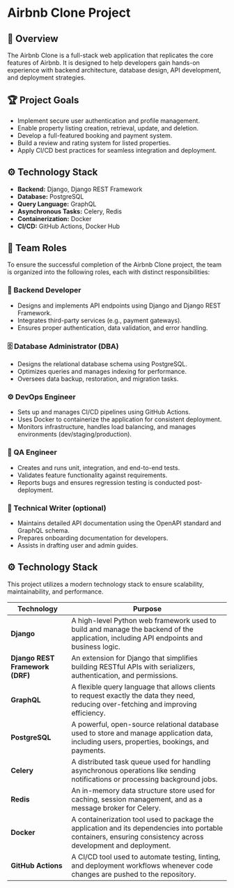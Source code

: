 # Airbnb Clone Project

## 🚀 Overview

The Airbnb Clone is a full-stack web application that replicates the core features of Airbnb. It is designed to help developers gain hands-on experience with backend architecture, database design, API development, and deployment strategies.

## 🏆 Project Goals

- Implement secure user authentication and profile management.
- Enable property listing creation, retrieval, update, and deletion.
- Develop a full-featured booking and payment system.
- Build a review and rating system for listed properties.
- Apply CI/CD best practices for seamless integration and deployment.

## ⚙️ Technology Stack

- **Backend:** Django, Django REST Framework
- **Database:** PostgreSQL
- **Query Language:** GraphQL
- **Asynchronous Tasks:** Celery, Redis
- **Containerization:** Docker
- **CI/CD:** GitHub Actions, Docker Hub

## 👥 Team Roles

To ensure the successful completion of the Airbnb Clone project, the team is organized into the following roles, each with distinct responsibilities:

### 🔧 Backend Developer

- Designs and implements API endpoints using Django and Django REST Framework.
- Integrates third-party services (e.g., payment gateways).
- Ensures proper authentication, data validation, and error handling.

### 🗄️ Database Administrator (DBA)

- Designs the relational database schema using PostgreSQL.
- Optimizes queries and manages indexing for performance.
- Oversees data backup, restoration, and migration tasks.

### ⚙️ DevOps Engineer

- Sets up and manages CI/CD pipelines using GitHub Actions.
- Uses Docker to containerize the application for consistent deployment.
- Monitors infrastructure, handles load balancing, and manages environments (dev/staging/production).

### 🧪 QA Engineer

- Creates and runs unit, integration, and end-to-end tests.
- Validates feature functionality against requirements.
- Reports bugs and ensures regression testing is conducted post-deployment.

### 📝 Technical Writer (optional)

- Maintains detailed API documentation using the OpenAPI standard and GraphQL schema.
- Prepares onboarding documentation for developers.
- Assists in drafting user and admin guides.

## ⚙️ Technology Stack

This project utilizes a modern technology stack to ensure scalability, maintainability, and performance.

| Technology                      | Purpose                                                                                                                                                        |
| ------------------------------- | -------------------------------------------------------------------------------------------------------------------------------------------------------------- |
| **Django**                      | A high-level Python web framework used to build and manage the backend of the application, including API endpoints and business logic.                         |
| **Django REST Framework (DRF)** | An extension for Django that simplifies building RESTful APIs with serializers, authentication, and permissions.                                               |
| **GraphQL**                     | A flexible query language that allows clients to request exactly the data they need, reducing over-fetching and improving efficiency.                          |
| **PostgreSQL**                  | A powerful, open-source relational database used to store and manage application data, including users, properties, bookings, and payments.                    |
| **Celery**                      | A distributed task queue used for handling asynchronous operations like sending notifications or processing background jobs.                                   |
| **Redis**                       | An in-memory data structure store used for caching, session management, and as a message broker for Celery.                                                    |
| **Docker**                      | A containerization tool used to package the application and its dependencies into portable containers, ensuring consistency across development and deployment. |
| **GitHub Actions**              | A CI/CD tool used to automate testing, linting, and deployment workflows whenever code changes are pushed to the repository.                                   |
